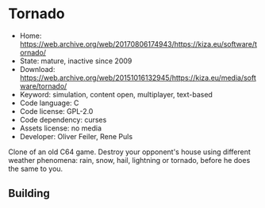 # Tornado

- Home: https://web.archive.org/web/20170806174943/https://kiza.eu/software/tornado/
- State: mature, inactive since 2009
- Download: https://web.archive.org/web/20151016132945/https://kiza.eu/media/software/tornado/
- Keyword: simulation, content open, multiplayer, text-based
- Code language: C
- Code license: GPL-2.0
- Code dependency: curses
- Assets license: no media
- Developer: Oliver Feiler, Rene Puls

Clone of an old C64 game. Destroy your opponent's house using different weather phenomena: rain, snow, hail, lightning or tornado, before he does the same to you.

## Building
